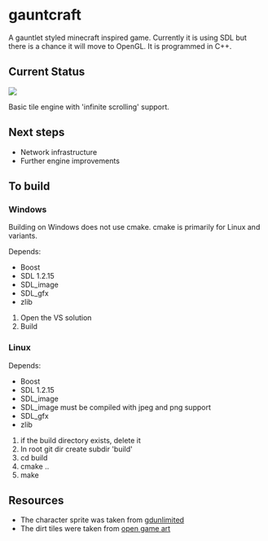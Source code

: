 <h1>gauntcraft</h1>

A gauntlet styled minecraft inspired game. Currently it is using SDL but there is a chance it will move to OpenGL. It is programmed in C++.

<h2>Current Status</h2>
<img src="http://roaet.com/images/gauntcraft_001.png"/>

Basic tile engine with 'infinite scrolling' support.
<h2>Next steps</h2>
<ul>
  <li>Network infrastructure</li>
  <li>Further engine improvements</li>
</ul>
<h2>To build</h2>

<h3>Windows</h3>
Building on Windows does not use cmake. cmake is primarily for Linux and variants.

Depends:
<ul>
  <li>Boost</li>
  <li>SDL 1.2.15</li>
  <li>SDL_image</li>
  <li>SDL_gfx</li>
  <li>zlib</li>
</ul>

<ol>
  <li>Open the VS solution</li>
  <li>Build</li>
</ol>

<h3>Linux</h3>

Depends:
<ul>
  <li>Boost</li>
  <li>SDL 1.2.15</li>
  <li>SDL_image</li>
  <li>SDL_image must be compiled with jpeg and png support</li>
  <li>SDL_gfx</li>
  <li>zlib</li>
</ul>

<ol>
  <li>if the build directory exists, delete it</li>
  <li>In root git dir create subdir 'build'</li>
  <li>cd build</li>
  <li>cmake ..</li>
  <li>make</li>
</ol>

<h2>Resources</h2>
<ul>
  <li>The character sprite was taken from <a href="http://www.gdunlimited.net/forums/gallery/image/879-actor01/">gdunlimited</a></li>
  <li>The dirt tiles were taken from <a href="http://lpc.opengameart.org/static/lpc-style-guide/styleguide.html">open game art</a></li>
</ul>

